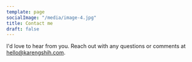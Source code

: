 ```yaml
---
template: page
socialImage: "/media/image-4.jpg"
title: Contact me
draft: false
---
```

I'd love to hear from you. Reach out with any questions or comments at hello@karengshih.com.
